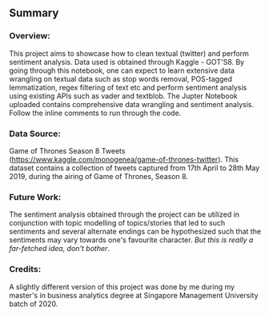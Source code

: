 ## Summary

### Overview:
This project aims to showcase how to clean textual (twitter) and perform sentiment analysis. Data used is obtained through Kaggle - GOT'S8. By going through this notebook, one can expect to learn extensive data wrangling on textual data such as stop words removal, POS-tagged lemmatization, regex filtering of text etc and perform sentiment analysis using existing APIs such as vader and textblob. The Jupter Notebook uploaded contains comprehensive data wrangling and sentiment analysis. Follow the inline comments to run through the code.

### Data Source: 
Game of Thrones Season 8 Tweets (https://www.kaggle.com/monogenea/game-of-thrones-twitter).
This dataset contains a collection of tweets captured from 17th April to 28th May 2019, during the airing of Game of Thrones, Season 8.

### Future Work:
The sentiment analysis obtained through the project can be utilized in conjunction with topic modelling of topics/stories that led to such sentiments and
several alternate endings can be hypothesized such that the sentiments may vary towards one's favourite character. *But this is really a far-fetched idea, don't bother*.

### Credits:
A slightly different version of this project was done by me during my master's in business analytics degree at Singapore Management University batch of 2020.
